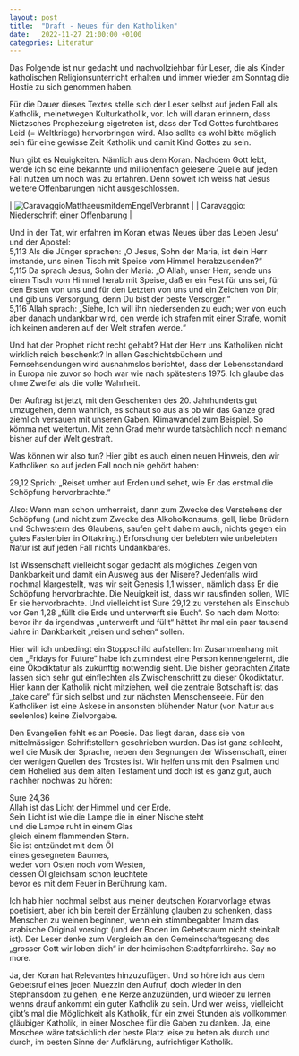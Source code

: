 ```yaml
---
layout: post
title:  "Draft - Neues für den Katholiken"
date:   2022-11-27 21:00:00 +0100
categories: Literatur
---
```

Das Folgende ist nur gedacht und nachvollziehbar für Leser, die als Kinder katholischen Religionsunterricht erhalten und immer wieder am Sonntag die Hostie zu sich genommen haben.

Für die Dauer dieses Textes stelle sich der Leser selbst auf jeden Fall als Katholik, meinetwegen Kulturkatholik, vor. Ich will daran erinnern, dass Nietzsches Prophezeiung eigetreten ist, dass der Tod Gottes furchtbares Leid (= Weltkriege) hervorbringen wird. Also sollte es wohl bitte möglich sein für eine gewisse Zeit Katholik und damit Kind Gottes zu sein.

Nun gibt es Neuigkeiten. Nämlich aus dem Koran. Nachdem Gott lebt, werde ich so eine bekannte und millionenfach gelesene Quelle auf jeden Fall nutzen um noch was zu erfahren. Denn soweit ich weiss hat Jesus weitere Offenbarungen nicht ausgeschlossen.

| ![CaravaggioMatthaeusmitdemEngelVerbrannt](/blog/images/CaravaggioMatthaeusmitdemEngelVerbrannt.jpeg) |
| Caravaggio: Niederschrift einer Offenbarung |

Und in der Tat, wir erfahren im Koran etwas Neues über das Leben Jesu‘ und der Apostel:  
5,113 Als die Jünger sprachen: „O Jesus, Sohn der Maria, ist dein Herr imstande, uns einen Tisch mit Speise vom Himmel herabzusenden?“  
5,115 Da sprach Jesus, Sohn der Maria: „O Allah, unser Herr, sende uns einen Tisch vom Himmel herab mit Speise, daß er ein Fest für uns sei, für den Ersten von uns und für den Letzten von uns und ein Zeichen von Dir; und gib uns Versorgung, denn Du bist der beste Versorger.“  
5,116 Allah sprach: „Siehe, Ich will ihn niedersenden zu euch; wer von euch aber danach undankbar wird, den werde ich strafen mit einer Strafe, womit ich keinen anderen auf der Welt strafen werde.“  

Und hat der Prophet nicht recht gehabt? Hat der Herr uns Katholiken nicht wirklich reich beschenkt? In allen Geschichtsbüchern und Fernsehsendungen wird ausnahmslos berichtet, dass der Lebensstandard in Europa nie zuvor so hoch war wie nach spätestens 1975. Ich glaube das ohne Zweifel als die volle Wahrheit.

Der Auftrag ist jetzt, mit den Geschenken des 20. Jahrhunderts gut umzugehen, denn wahrlich, es schaut so aus als ob wir das Ganze grad ziemlich versauen mit unseren Gaben. Klimawandel zum Beispiel. So kömma net weitertun. Mit zehn Grad mehr wurde tatsächlich noch niemand bisher auf der Welt gestraft.

Was können wir also tun? Hier gibt es auch einen neuen Hinweis, den wir Katholiken so auf jeden Fall noch nie gehört haben:

29,12 Sprich: „Reiset umher auf Erden und sehet, wie Er das erstmal die Schöpfung hervorbrachte.“

Also: Wenn man schon umherreist, dann zum Zwecke des Verstehens der Schöpfung (und nicht zum Zwecke des Alkoholkonsums, gell, liebe Brüdern und Schwestern des Glaubens, saufen geht daheim auch, nichts gegen ein gutes Fastenbier in Ottakring.) Erforschung der belebten wie unbelebten Natur ist auf jeden Fall nichts Undankbares.

Ist Wissenschaft vielleicht sogar gedacht als mögliches Zeigen von Dankbarkeit und damit ein Ausweg aus der Misere? Jedenfalls wird nochmal klargestellt, was wir seit Genesis 1,1 wissen, nämlich dass Er die Schöpfung hervorbrachte. Die Neuigkeit ist, dass wir rausfinden sollen, WIE Er sie hervorbrachte. Und vielleicht ist Sure 29,12 zu verstehen als Einschub vor Gen 1,28 „füllt die Erde und unterwerft sie Euch“. So nach dem Motto: bevor ihr da irgendwas „unterwerft und füllt“ hättet ihr mal ein paar tausend Jahre in Dankbarkeit „reisen und sehen“ sollen.

Hier will ich unbedingt ein Stoppschild aufstellen: Im Zusammenhang mit den „Fridays for Future“ habe ich zumindest eine Person kennengelernt, die eine Ökodiktatur als zukünftig notwendig sieht. Die bisher gebrachten Zitate lassen sich sehr gut einflechten als Zwischenschritt zu dieser Ökodiktatur. Hier kann der Katholik nicht mitziehen, weil die zentrale Botschaft ist das „take care“ für sich selbst und zur nächsten Menschenseele. Für den Katholiken ist eine Askese in ansonsten blühender Natur (von Natur aus seelenlos) keine Zielvorgabe.

Den Evangelien fehlt es an Poesie. Das liegt daran, dass sie von mittelmässigen Schriftstellern geschrieben wurden. Das ist ganz schlecht, weil die Musik der Sprache, neben den Segnungen der Wissenschaft, einer der wenigen Quellen des Trostes ist. Wir helfen uns mit den Psalmen und dem Hohelied aus dem alten Testament und doch ist es ganz gut, auch nachher nochwas zu hören:

Sure 24,36  
Allah ist das Licht der Himmel und der Erde.  
Sein Licht ist wie die Lampe die in einer Nische steht  
und die Lampe ruht in einem Glas  
gleich einem flammenden Stern.  
Sie ist entzündet mit dem Öl  
eines gesegneten Baumes,  
weder vom Osten noch vom Westen,  
dessen Öl gleichsam schon leuchtete  
bevor es mit dem Feuer in Berührung kam.

Ich hab hier nochmal selbst aus meiner deutschen Koranvorlage etwas poetisiert, aber ich bin bereit der Erzählung glauben zu schenken, dass Menschen zu weinen beginnen, wenn ein stimmbegabter Imam das arabische Original vorsingt (und der Boden im Gebetsraum nicht steinkalt ist). Der Leser denke zum Vergleich an den Gemeinschaftsgesang des „grosser Gott wir loben dich“ in der heimischen Stadtpfarrkirche. Say no more.

Ja, der Koran hat Relevantes hinzuzufügen. Und so höre ich aus dem Gebetsruf eines jeden Muezzin den Aufruf, doch wieder in den Stephansdom zu gehen, eine Kerze anzuzünden, und wieder zu lernen wenns drauf ankommt ein guter Katholik zu sein. Und wer weiss, vielleicht gibt’s mal die Möglichkeit als Katholik, für ein zwei Stunden als vollkommen gläubiger Katholik, in einer Moschee für die Gaben zu danken. Ja, eine Moschee wäre tatsächlich der beste Platz leise zu beten als durch und durch, im besten Sinne der Aufklärung, aufrichtiger Katholik.
